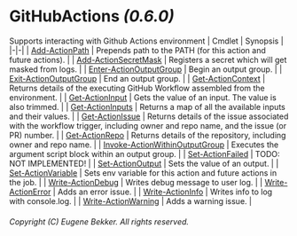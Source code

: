 
# GitHubActions _(0.6.0)_
Supports interacting with Github Actions environment
| Cmdlet | Synopsis |
|-|-|
| [Add-ActionPath](Add-ActionPath.md) | Prepends path to the PATH (for this action and future actions). |
| [Add-ActionSecretMask](Add-ActionSecretMask.md) | Registers a secret which will get masked from logs. |
| [Enter-ActionOutputGroup](Enter-ActionOutputGroup.md) | Begin an output group. |
| [Exit-ActionOutputGroup](Exit-ActionOutputGroup.md) | End an output group. |
| [Get-ActionContext](Get-ActionContext.md) | Returns details of the executing GitHub Workflow assembled from the environment. |
| [Get-ActionInput](Get-ActionInput.md) | Gets the value of an input.  The value is also trimmed. |
| [Get-ActionInputs](Get-ActionInputs.md) | Returns a map of all the available inputs and their values. |
| [Get-ActionIssue](Get-ActionIssue.md) | Returns details of the issue associated with the workflow trigger,
including owner and repo name, and the issue (or PR) number. |
| [Get-ActionRepo](Get-ActionRepo.md) | Returns details of the repository, including owner and repo name. |
| [Invoke-ActionWithinOutputGroup](Invoke-ActionWithinOutputGroup.md) | Executes the argument script block within an output group. |
| [Set-ActionFailed](Set-ActionFailed.md) | TODO:  NOT IMPLEMENTED! |
| [Set-ActionOutput](Set-ActionOutput.md) | Sets the value of an output. |
| [Set-ActionVariable](Set-ActionVariable.md) | Sets env variable for this action and future actions in the job. |
| [Write-ActionDebug](Write-ActionDebug.md) | Writes debug message to user log. |
| [Write-ActionError](Write-ActionError.md) | Adds an error issue. |
| [Write-ActionInfo](Write-ActionInfo.md) | Writes info to log with console.log. |
| [Write-ActionWarning](Write-ActionWarning.md) | Adds a warning issue. |
###### Copyright (C) Eugene Bekker.  All rights reserved.
